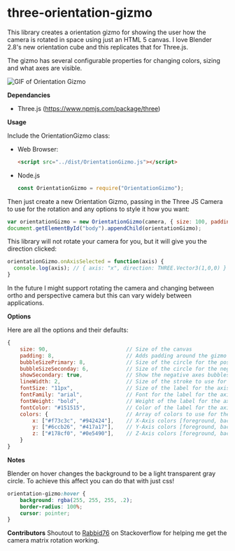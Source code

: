 # three-orientation-gizmo
This library creates a orientation gizmo for showing the user how the camera is rotated in space using just an HTML 5 canvas. I love Blender 2.8's new orientation cube and this replicates that for Three.js.

The gizmo has several configurable properties for changing colors, sizing and what axes are visible.

![GIF of Orientation Gizmo](https://github.com/jrj2211/three-orientation-gizmo/blob/master/examples/example-gif.gif "Orientation Gizmo")

**Dependancies**

 - Three.js (https://www.npmjs.com/package/three)

**Usage**

Include the OrientationGizmo class:

- Web Browser:

    ```html
    <script src="../dist/OrientationGizmo.js"></script>
    ```
    
- Node.js

    ```js
    const OrientationGizmo = require("OrientationGizmo");
    ```
    
Then just create a new Orientation Gizmo, passing in the Three JS Camera to use for the rotation and any options to style it how you want:

```js
var orientationGizmo = new OrientationGizmo(camera, { size: 100, padding: 8 });
document.getElementById("body").appendChild(orientationGizmo);
```

This library will not rotate your camera for you, but it will give you the direction clicked:
```js
orientationGizmo.onAxisSelected = function(axis) {
  console.log(axis); // { axis: "x", direction: THREE.Vector3(1,0,0) }
}
```

In the future I might support rotating the camera and changing between ortho and perspective camera but this can vary widely between applications.

**Options**

Here are all the options and their defaults:

```js
{
    size: 90,                         // Size of the canvas
    padding: 8,                       // Adds padding around the gizmo (makes it look nicer when using a circular background)
    bubbleSizePrimary: 8,             // Size of the circle for the positive axes (X,Y,Z)
    bubbleSizeSeconday: 6,            // Size of the circle for the negative axes (-x,-Y,-Z)
    showSecondary: true,              // Show the negative axes bubbles
    lineWidth: 2,                     // Size of the stroke to use for connecting the bubble to the center point
    fontSize: "11px",                 // Size of the label for the axis in the bubble
    fontFamily: "arial",              // Font for the label for the axis in the bubble
    fontWeight: "bold",               // Weight of the label for the axis in the bubble
    fontColor: "#151515",             // Color of the label for the axis in the bubble
    colors: {                         // Array of colors to use for the axes (
        x: ["#f73c3c", "#942424"],    // X-Axis colors [foreground, background]
        y: ["#6ccb26", "#417a17"],    // Y-Axis colors [foreground, background]
        z: ["#178cf0", "#0e5490"],    // Z-Axis colors [foreground, background]
    }
}
```

**Notes**

Blender on hover changes the background to be a light transparent gray circle. To achieve this affect you can do that with just css!

```css
orientation-gizmo:hover {
    background: rgba(255, 255, 255, .2);
    border-radius: 100%;
    cursor: pointer;
}
```

**Contributors**
Shoutout to [Rabbid76](https://stackoverflow.com/users/5577765/rabbid76) on Stackoverflow for helping me get the camera matrix rotation working.
